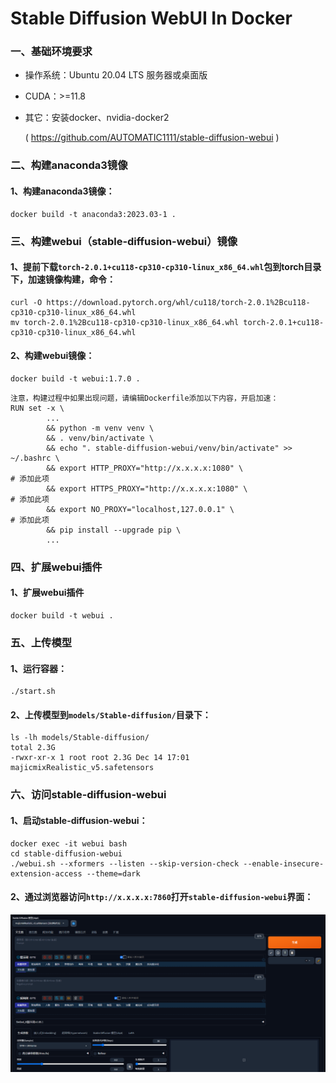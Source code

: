 

# Stable Diffusion WebUI In Docker


### 一、基础环境要求
- 操作系统：Ubuntu 20.04 LTS 服务器或桌面版
- CUDA：>=11.8
- 其它：安装docker、nvidia-docker2

  ( https://github.com/AUTOMATIC1111/stable-diffusion-webui )


### 二、构建anaconda3镜像
#### 1、构建anaconda3镜像：
```shell
docker build -t anaconda3:2023.03-1 .
```


### 三、构建webui（stable-diffusion-webui）镜像
#### 1、提前下载`torch-2.0.1+cu118-cp310-cp310-linux_x86_64.whl`包到torch目录下，加速镜像构建，命令：
```shell
curl -O https://download.pytorch.org/whl/cu118/torch-2.0.1%2Bcu118-cp310-cp310-linux_x86_64.whl
mv torch-2.0.1%2Bcu118-cp310-cp310-linux_x86_64.whl torch-2.0.1+cu118-cp310-cp310-linux_x86_64.whl
```

#### 2、构建webui镜像：
```shell
docker build -t webui:1.7.0 .
```
```shell
注意，构建过程中如果出现问题，请编辑Dockerfile添加以下内容，开启加速：
RUN set -x \
        ...
        && python -m venv venv \
        && . venv/bin/activate \
        && echo ". stable-diffusion-webui/venv/bin/activate" >> ~/.bashrc \
        && export HTTP_PROXY="http://x.x.x.x:1080" \                         # 添加此项
        && export HTTPS_PROXY="http://x.x.x.x:1080" \                        # 添加此项
        && export NO_PROXY="localhost,127.0.0.1" \                           # 添加此项
        && pip install --upgrade pip \
        ...
```


### 四、扩展webui插件
#### 1、扩展webui插件
```shell
docker build -t webui .
```


### 五、上传模型
#### 1、运行容器：
```shell
./start.sh
```

#### 2、上传模型到`models/Stable-diffusion/`目录下：
```shell
ls -lh models/Stable-diffusion/
total 2.3G
-rwxr-xr-x 1 root root 2.3G Dec 14 17:01 majicmixRealistic_v5.safetensors
```


### 六、访问stable-diffusion-webui
#### 1、启动stable-diffusion-webui：
```shell
docker exec -it webui bash
cd stable-diffusion-webui
./webui.sh --xformers --listen --skip-version-check --enable-insecure-extension-access --theme=dark
```

#### 2、通过浏览器访问`http://x.x.x.x:7860`打开`stable-diffusion-webui`界面：
![](./img/ui.jpg)



